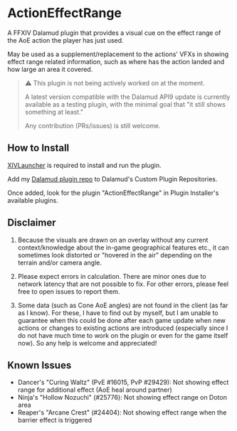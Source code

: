 # ActionEffectRange

A FFXIV Dalamud plugin that provides a visual cue on the effect range of the AoE action the player has just used.

May be used as a supplement/replacement to the actions' VFXs in showing effect range related information, 
such as where has the action landed and how large an area it covered.

> :warning: This plugin is not being actively worked on at the moment.
>
> A latest version compatible with the Dalamud API9 update is currently available as a testing plugin,
> with the minimal goal that "it still shows something at least."
> 
> Any contribution (PRs/issues) is still welcome.


## How to Install

[XIVLauncher](https://github.com/goatcorp/FFXIVQuickLauncher) is required to install and run the plugin.

Add my [Dalamud plugin repo](https://github.com/yomishino/MyDalamudPlugins) to Dalamud's Custom Plugin Repositories.

Once added, look for the plugin "ActionEffectRange" in Plugin Installer's available plugins.


## Disclaimer

1. Because the visuals are drawn on an overlay without any current context/knowledge about the in-game geographical features etc.,
   it can sometimes look distorted or "hovered in the air" depending on the terrain and/or camera angle.

2. Please expect errors in calculation. 
   There are minor ones due to network latency that are not possible to fix.
   For other errors, please feel free to open issues to report them.

3. Some data (such as Cone AoE angles) are not found in the client (as far as I know). 
   For these, I have to find out by myself, but I am unable to guarantee when this could be done 
   after each game update when new actions or changes to existing actions are introduced 
   (especially since I do not have much time to work on the plugin or even for the game itself now).
   So any help is welcome and appreciated!


## Known Issues

- Dancer's "Curing Waltz" (PvE #16015, PvP #29429): Not showing effect range for additional effect (AoE heal around partner)
- Ninja's "Hollow Nozuchi" (#25776): Not showing effect range on Doton area
- Reaper's "Arcane Crest" (#24404): Not showing effect range when the barrier effect is triggered
